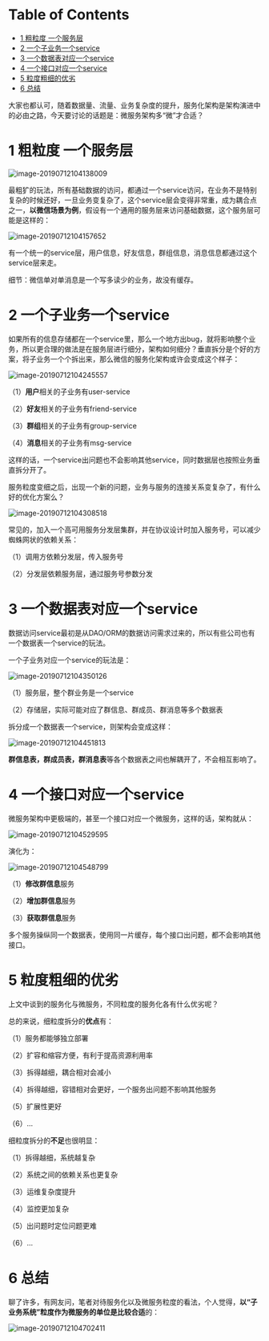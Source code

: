 # Table of Contents

* [1  粗粒度 一个服务层](#1--粗粒度-一个服务层)
* [2  一个子业务一个service](#2--一个子业务一个service)
* [3  一个数据表对应一个service](#3--一个数据表对应一个service)
* [4  一个接口对应一个service](#4--一个接口对应一个service)
* [5  粒度粗细的优劣](#5--粒度粗细的优劣)
* [6  总结](#6--总结)


大家也都认可，随着数据量、流量、业务复杂度的提升，服务化架构是架构演进中的必由之路，今天要讨论的话题是：微服务架构多“微”才合适？

# 1  粗粒度 一个服务层

![image-20190712104138009](http://ww1.sinaimg.cn/large/006tNc79ly1g4wv2vxzh0j30ax0910vy.jpg)

最粗犷的玩法，所有基础数据的访问，都通过一个service访问，在业务不是特别复杂的时候还好，一旦业务变复杂了，这个service层会变得非常重，成为耦合点之一，**以微信场景为例**，假设有一个通用的服务层来访问基础数据，这个服务层可能是这样的：

![image-20190712104157652](http://ww3.sinaimg.cn/large/006tNc79ly1g4wv2wcu3tj30ea06m0vy.jpg)

有一个统一的service层，用户信息，好友信息，群组信息，消息信息都通过这个service层来走。

细节：微信单对单消息是一个写多读少的业务，故没有缓存。



# 2  一个子业务一个service

如果所有的信息存储都在一个service里，那么一个地方出bug，就将影响整个业务，所以更合理的做法是在服务层进行细分，架构如何细分？垂直拆分是个好的方案，将子业务一个个拆出来，那么微信的服务化架构或许会变成这个样子：

![image-20190712104245557](http://ww4.sinaimg.cn/large/006tNc79ly1g4wv2ws053j30e506jgp3.jpg)

（1）**用户**相关的子业务有user-service

（2）**好友**相关的子业务有friend-service

（3）**群组**相关的子业务有group-service

（4）**消息**相关的子业务有msg-service

这样的话，一个service出问题也不会影响其他service，同时数据层也按照业务垂直拆分开了。

服务粒度变细之后，出现一个新的问题，业务与服务的连接关系变复杂了，有什么好的优化方案么？

![image-20190712104308518](http://ww2.sinaimg.cn/large/006tNc79ly1g4wv2xa6ylj30e907tae0.jpg)

常见的，加入一个高可用服务分发层集群，并在协议设计时加入服务号，可以减少蜘蛛网状的依赖关系：

（1）调用方依赖分发层，传入服务号

（2）分发层依赖服务层，通过服务号参数分发



# 3  一个数据表对应一个service

数据访问service最初是从DAO/ORM的数据访问需求过来的，所以有些公司也有一个数据表一个service的玩法。

一个子业务对应一个service的玩法是：

![image-20190712104350126](http://ww3.sinaimg.cn/large/006tNc79ly1g4wv2xuu8mj30a003udgt.jpg)

（1）服务层，整个群业务是一个service

（2）存储层，实际可能对应了群信息、群成员、群消息等多个数据表

 

拆分成一个数据表一个service，则架构会变成这样：

![image-20190712104451813](http://ww2.sinaimg.cn/large/006tNc79ly1g4wv2yq4ykj30b6062767.jpg)

**群信息表，群成员表，群消息表**等各个数据表之间也解耦开了，不会相互影响了。



# 4  一个接口对应一个service

微服务架构中更极端的，甚至一个接口对应一个微服务，这样的话，架构就从：

![image-20190712104529595](http://ww4.sinaimg.cn/large/006tNc79ly1g4wv2zobx9j304904c74q.jpg)

演化为：

![image-20190712104548799](http://ww2.sinaimg.cn/large/006tNc79ly1g4wv303orwj308w04mt9v.jpg)

（1）**修改群信息**服务

（2）**增加群信息**服务

（3）**获取群信息**服务

多个服务操纵同一个数据表，使用同一片缓存，每个接口出问题，都不会影响其他接口。



# 5  粒度粗细的优劣

上文中谈到的服务化与微服务，不同粒度的服务化各有什么优劣呢？

总的来说，细粒度拆分的**优点**有：

（1）服务都能够独立部署

（2）扩容和缩容方便，有利于提高资源利用率

（3）拆得越细，耦合相对会减小

（4）拆得越细，容错相对会更好，一个服务出问题不影响其他服务

（5）扩展性更好

（6）…

 

细粒度拆分的**不足**也很明显：

（1）拆得越细，系统越复杂

（2）系统之间的依赖关系也更复杂

（3）运维复杂度提升

（4）监控更加复杂

（5）出问题时定位问题更难

（6）…



# 6  总结

聊了许多，有网友问，笔者对待服务化以及微服务粒度的看法，个人觉得，**以“子业务系统”粒度作为微服务的单位是比较合适**的：

![image-20190712104702411](http://ww2.sinaimg.cn/large/006tNc79ly1g4wv30ougnj30e307mtcm.jpg)

